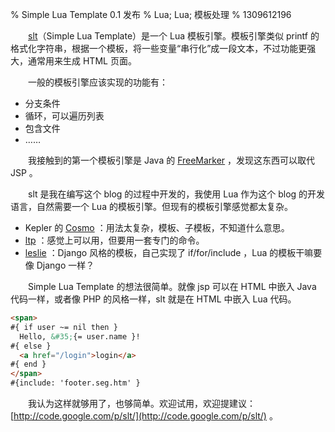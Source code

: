 % Simple Lua Template 0.1 发布
% Lua; Lua; 模板处理
% 1309612196

　　[slt](http://code.google.com/p/slt/)（Simple Lua Template）是一个 Lua 模板引擎。模板引擎类似 printf 的格式化字符串，根据一个模板，将一些变量“串行化”成一段文本，不过功能更强大，通常用来生成 HTML 页面。

　　一般的模板引擎应该实现的功能有：

* 分支条件
* 循环，可以遍历列表
* 包含文件
* ……

　　我接触到的第一个模板引擎是 Java 的 [FreeMarker](http://freemarker.sourceforge.net/) ，发现这东西可以取代 JSP 。

　　slt 是我在编写这个 blog 的过程中开发的，我使用 Lua 作为这个 blog 的开发语言，自然需要一个 Lua 的模板引擎。但现有的模板引擎感觉都太复杂。

* Kepler 的 [Cosmo](http://cosmo.luaforge.net/) ：用法太复杂，模板、子模板，不知道什么意思。
* [ltp](http://www.savarese.com/software/ltp/) ：感觉上可以用，但要用一套专门的命令。
* [leslie](http://code.google.com/p/leslie/) ：Django 风格的模板，自己实现了 if/for/include ，Lua 的模板干嘛要像 Django 一样？

　　Simple Lua Template 的想法很简单。就像 jsp 可以在 HTML 中嵌入 Java 代码一样，或者像 PHP 的风格一样，slt 就是在 HTML 中嵌入 Lua 代码。

```html
<span>
#{ if user ~= nil then }
  Hello, &#35;{= user.name }!
#{ else }
  <a href="/login">login</a>
#{ end }
</span>
#{include: 'footer.seg.htm' }
```

　　我认为这样就够用了，也够简单。欢迎试用，欢迎提建议：[http://code.google.com/p/slt/](http://code.google.com/p/slt/) 。
